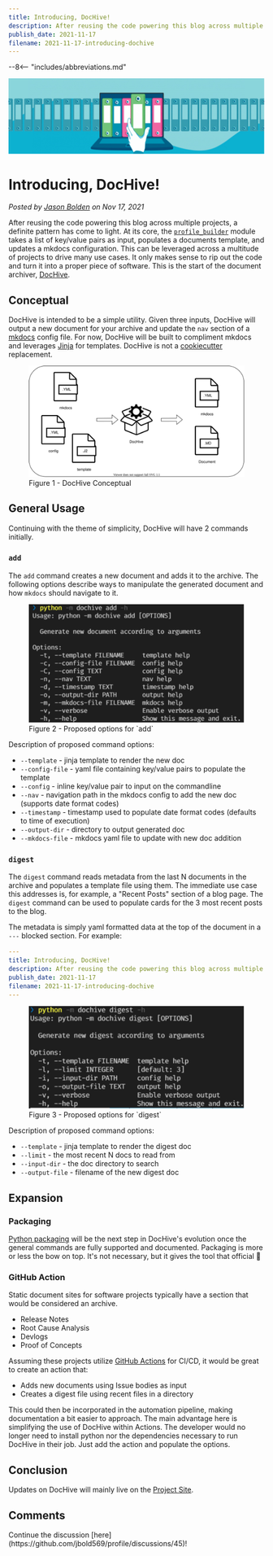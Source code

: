 ```yaml
---
title: Introducing, DocHive!
description: After reusing the code powering this blog across multiple projects, a definite pattern has come to light. At its core, the [`profile_builder`](https://jbold569.github.io/profile/blog/2021-07-17-automating-docs-as-code.html) module takes a list of key/value pairs as input, populates a documents template, and updates a mkdocs configuration. This can be leveraged across a multitude of projects to drive many use cases. It only makes sense to rip out the code and turn it into a proper piece of software. This is the start of the document archiver, [DocHive](https://github.com/boldware/dochive).
publish_date: 2021-11-17
filename: 2021-11-17-introducing-dochive
---
```


--8<-- "includes/abbreviations.md"

<div id="banner" class="page-image">
    <img src="../img/2021-11-17-blog-banner.drawio.svg" alt="">
</div>

<!-- Reposition the banner image on top -->
<script>
    var article = document.getElementsByTagName("article")[0];
    article.insertBefore(document.getElementById("banner"), article.childNodes[0]);
</script>

# Introducing, DocHive!

*Posted by [Jason Bolden](../about.md) on Nov 17, 2021*

After reusing the code powering this blog across multiple projects, a definite pattern has come to light. At its core, the [`profile_builder`](https://jbold569.github.io/profile/blog/2021-07-17-automating-docs-as-code.html) module takes a list of key/value pairs as input, populates a documents template, and updates a mkdocs configuration. This can be leveraged across a multitude of projects to drive many use cases. It only makes sense to rip out the code and turn it into a proper piece of software. This is the start of the document archiver, [DocHive](https://github.com/boldware/dochive).

## Conceptual
DocHive is intended to be a simple utility. Given three inputs, DocHive will output a new document for your archive and update the `nav` section of a [mkdocs](https://www.mkdocs.org/) config file. For now, DocHive will be built to compliment mkdocs and leverages [Jinja](https://jinja.palletsprojects.com/en/3.0.x/) for templates. DocHive is not a [cookiecutter](https://github.com/cookiecutter/cookiecutter) replacement.

<figure>
  <img src="../img/2021-11-17-conceptual.drawio.svg"/>
  <figcaption>Figure 1 - DocHive Conceptual</figcaption>
</figure>

## General Usage
Continuing with the theme of simplicity, DocHive will have 2 commands initially.

### `add`
The `add` command creates a new document and adds it to the archive. The following options describe ways to manipulate the generated document and how `mkdocs` should navigate to it.

<figure>
  <img src="../img/2021-11-17-add-help.drawio.svg"/>
  <figcaption>Figure 2 - Proposed options for `add`</figcaption>
</figure>
Description of proposed command options:

- `--template` - jinja template to render the new doc
- `--config-file` - yaml file containing key/value pairs to populate the template
- `--config` - inline key/value pair to input on the commandline
- `--nav` - navigation path in the mkdocs config to add the new doc (supports date format codes)
- `--timestamp` - timestamp used to populate date format codes (defaults to time of execution)
- `--output-dir` - directory to output generated doc
- `--mkdocs-file` - mkdocs yaml file to update with new doc addition

### `digest`
The `digest` command reads metadata from the last N documents in the archive and populates a template file using them. The immediate use case this addresses is, for example, a "Recent Posts" section of a blog page. The `digest` command can be used to populate cards for the 3 most recent posts to the blog.

The metadata is simply yaml formatted data at the top of the document in a `---` blocked section. For example:
```yaml
---
title: Introducing, DocHive!
description: After reusing the code powering this blog across multiple projects, a definite pattern has come to light. At its core, the [`profile_builder`](https://jbold569.github.io/profile/blog/2021-07-17-automating-docs-as-code.html) module takes a list of key/value pairs as input, populates a documents template, and updates a mkdocs configuration. This can be leveraged across a multitude of projects to drive many use cases. It only makes sense to rip out the code and turn it into a proper piece of software. This is the start of the document archiver, [DocHive](https://github.com/boldware/dochive).
publish_date: 2021-11-17
filename: 2021-11-17-introducing-dochive
---
```

<figure>
  <img src="../img/2021-11-17-digest-help.drawio.svg"/>
  <figcaption>Figure 3 - Proposed options for `digest`</figcaption>
</figure>
Description of proposed command options:

- `--template` - jinja template to render the digest doc
- `--limit` - the most recent N docs to read from
- `--input-dir` - the doc directory to search
- `--output-file` - filename of the new digest doc

## Expansion

### Packaging
[Python packaging](https://packaging.python.org/tutorials/packaging-projects/) will be the next step in DocHive's evolution once the general commands are fully supported and documented. Packaging is more or less the bow on top. It's not necessary, but it gives the tool that official 🤏

### GitHub Action
Static document sites for software projects typically have a section that would be considered an archive.

- Release Notes
- Root Cause Analysis
- Devlogs
- Proof of Concepts

Assuming these projects utilize [GitHub Actions](https://github.com/features/actions) for CI/CD, it would be great to create an action that:

- Adds new documents using Issue bodies as input
- Creates a digest file using recent files in a directory

This could then be incorporated in the automation pipeline, making documentation a bit easier to approach. The main advantage here is simplifying the use of DocHive within Actions. The developer would no longer need to install python nor the dependencies necessary to run DocHive in their job. Just add the action and populate the options.

## Conclusion
Updates on DocHive will mainly live on the [Project Site](https://boldware.github.io/dochive/).

<h2>Comments</h2>
Continue the discussion [here](https://github.com/jbold569/profile/discussions/45)!

